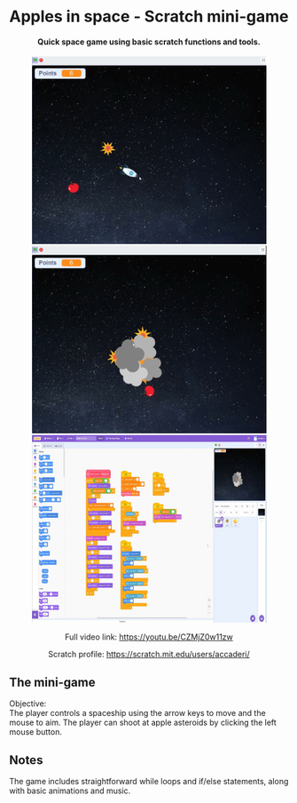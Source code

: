 <h1 align="center"><br>
  Apples in space - Scratch mini-game
  <br>
</h1>

<h4 align="center">Quick space game using basic scratch functions and tools.</h4>
<div align="center">
<img src="screenshots/apples1.jpg" alt="Image 1" width="423" height="338" />
<img src="screenshots/apples2.jpg" alt="Image 2" width="423" height="338" />
<img src="screenshots/apples3.jpg" alt="Image 3" width="423" height="338" />
</div>


<p align="center">Full video link: <a href="https://youtu.be/CZMjZ0w11zw">https://youtu.be/CZMjZ0w11zw</a></p>
<p align="center">Scratch profile: <a href="https://scratch.mit.edu/users/accaderi/">https://scratch.mit.edu/users/accaderi/</a></p>

## The mini-game

Objective:  
The player controls a spaceship using the arrow keys to move and the mouse to aim. The player can shoot at apple asteroids by clicking the left mouse button.

## Notes

The game includes straightforward while loops and if/else statements, along with basic animations and music.
